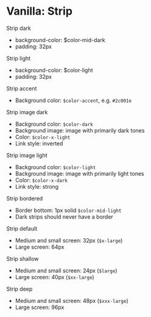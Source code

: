 # Vanilla: Strip

Strip dark
- background-color: $color-mid-dark
- padding: 32px

Strip light
- background-color: $color-light
- padding: 32px

Strip accent
- Background color: `$color-accent`, e.g. `#2c001e`

Strip image dark
- Background color: `$color-dark`
- Background image: image with primarily dark tones
- Color: `$color-x-light`
- Link style: inverted

Strip image light
- Background color: `$color-light`
- Background image: image with primarily light tones
- Color: `$color-x-dark`
- Link style: strong

Strip bordered
- Border bottom: 1px solid `$color-mid-light`
- Dark strips should never have a border

Strip default 
- Medium and small screen: 32px (`$x-large`)
- Large screen: 64px

Strip shallow
- Medium and small screen: 24px (`$large`)
- Large screen: 40px (`$xx-large`)

Strip deep
- Medium and small screen: 48px (`$xxx-large`)
- Large screen: 96px
